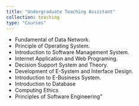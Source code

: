 ```yaml
---
title: "Undergraduate Teaching Assistant"
collection: teaching
type: "Courses"
---
```

* Fundamental of Data Network.
* Principle of Operating System.
* Introduction to Software Management System.
* Internet Application and Web Programing.
* Decision Support System and Theory.
* Development of E-System and Interface Design.
* Introduction to E-Business System.
* Introduction to Database
* Computing Ethics
* Principles of Software Engineering"
